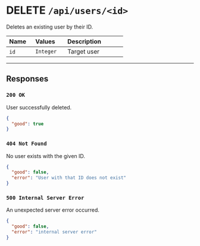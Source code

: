 # DELETE `/api/users/<id>`

Deletes an existing user by their ID.

| Name   | Values     | Description              |
| ------ | ---------- | ------------------------ |
| `id`   | `Integer`  | Target user              |

---
## Responses

### `200 OK`
User successfully deleted.
```json
{
  "good": true
}
```

### `404 Not Found`
No user exists with the given ID.
```json
{
  "good": false,
  "error": "User with that ID does not exist"
}
```

### `500 Internal Server Error`
An unexpected server error occurred.
```json
{
  "good": false,
  "error": "internal server error"
}
```